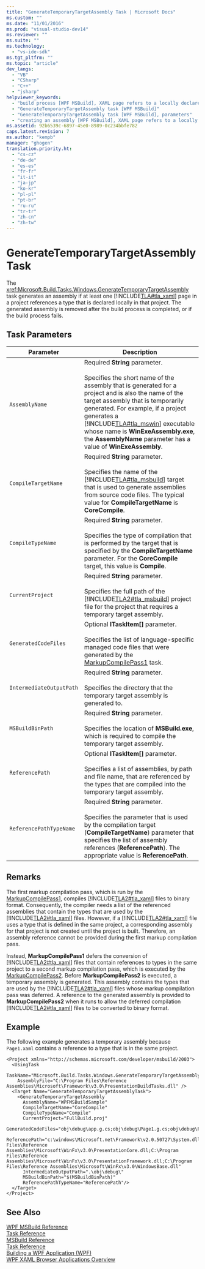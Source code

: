 ```yaml
---
title: "GenerateTemporaryTargetAssembly Task | Microsoft Docs"
ms.custom: ""
ms.date: "11/01/2016"
ms.prod: "visual-studio-dev14"
ms.reviewer: ""
ms.suite: ""
ms.technology: 
  - "vs-ide-sdk"
ms.tgt_pltfrm: ""
ms.topic: "article"
dev_langs: 
  - "VB"
  - "CSharp"
  - "C++"
  - "jsharp"
helpviewer_keywords: 
  - "build process [WPF MSBuild], XAML page refers to a locally declared type"
  - "GenerateTemporaryTargetAssembly task [WPF MSBuild]"
  - "GenerateTemporaryTargetAssembly task [WPF MSBuild], parameters"
  - "creating an assembly [WPF MSBuild], XAML page refers to a locally declared type"
ms.assetid: 92b6539c-6897-45e0-8989-0c234bbfe782
caps.latest.revision: 7
ms.author: "kempb"
manager: "ghogen"
translation.priority.ht: 
  - "cs-cz"
  - "de-de"
  - "es-es"
  - "fr-fr"
  - "it-it"
  - "ja-jp"
  - "ko-kr"
  - "pl-pl"
  - "pt-br"
  - "ru-ru"
  - "tr-tr"
  - "zh-cn"
  - "zh-tw"
---
```

# GenerateTemporaryTargetAssembly Task
The <xref:Microsoft.Build.Tasks.Windows.GenerateTemporaryTargetAssembly> task generates an assembly if at least one [!INCLUDE[TLA#tla_xaml](../msbuild/includes/tlasharptla_xaml_md.md)] page in a project references a type that is declared locally in that project. The generated assembly is removed after the build process is completed, or if the build process fails.  
  
## Task Parameters  
  
|Parameter|Description|  
|---------------|-----------------|  
|`AssemblyName`|Required **String** parameter.<br /><br /> Specifies the short name of the assembly that is generated for a project and is also the name of the target assembly that is temporarily generated. For example, if a project generates a [!INCLUDE[TLA#tla_mswin](../code-quality/includes/tlasharptla_mswin_md.md)] executable whose name is **WinExeAssembly.exe**, the **AssemblyName** parameter has a value of **WinExeAssembly**.|  
|`CompileTargetName`|Required **String** parameter.<br /><br /> Specifies the name of the [!INCLUDE[TLA#tla_msbuild](../msbuild/includes/tlasharptla_msbuild_md.md)] target that is used to generate assemblies from source code files. The typical value for **CompileTargetName** is **CoreCompile**.|  
|`CompileTypeName`|Required **String** parameter.<br /><br /> Specifies the type of compilation that is performed by the target that is specified by the **CompileTargetName** parameter. For the **CoreCompile** target, this value is **Compile**.|  
|`CurrentProject`|Required **String** parameter.<br /><br /> Specifies the full path of the [!INCLUDE[TLA2#tla_msbuild](../msbuild/includes/tla2sharptla_msbuild_md.md)] project file for the project that requires a temporary target assembly.|  
|`GeneratedCodeFiles`|Optional **ITaskItem[]** parameter.<br /><br /> Specifies the list of language-specific managed code files that were generated by the [MarkupCompilePass1](../msbuild/markupcompilepass1-task.md) task.|  
|`IntermediateOutputPath`|Required **String** parameter.<br /><br /> Specifies the directory that the temporary target assembly is generated to.|  
|`MSBuildBinPath`|Required **String** parameter.<br /><br /> Specifies the location of **MSBuild.exe**, which is required to compile the temporary target assembly.|  
|`ReferencePath`|Optional **ITaskItem[]** parameter.<br /><br /> Specifies a list of assemblies, by path and file name, that are referenced by the types that are compiled into the temporary target assembly.|  
|`ReferencePathTypeName`|Required **String** parameter.<br /><br /> Specifies the parameter that is used by the compilation target (**CompileTargetName**) parameter that specifies the list of assembly references (**ReferencePath**). The appropriate value is **ReferencePath**.|  
  
## Remarks  
 The first markup compilation pass, which is run by the [MarkupCompilePass1](../msbuild/markupcompilepass1-task.md), compiles [!INCLUDE[TLA2#tla_xaml](../msbuild/includes/tla2sharptla_xaml_md.md)] files to binary format. Consequently, the compiler needs a list of the referenced assemblies that contain the types that are used by the [!INCLUDE[TLA2#tla_xaml](../msbuild/includes/tla2sharptla_xaml_md.md)] files. However, if a [!INCLUDE[TLA2#tla_xaml](../msbuild/includes/tla2sharptla_xaml_md.md)] file uses a type that is defined in the same project, a corresponding assembly for that project is not created until the project is built. Therefore, an assembly reference cannot be provided during the first markup compilation pass.  
  
 Instead, **MarkupCompilePass1** defers the conversion of [!INCLUDE[TLA2#tla_xaml](../msbuild/includes/tla2sharptla_xaml_md.md)] files that contain references to types in the same project to a second markup compilation pass, which is executed by the [MarkupCompilePass2](../msbuild/markupcompilepass2-task.md). Before **MarkupCompilePass2** is executed, a temporary assembly is generated. This assembly contains the types that are used by the [!INCLUDE[TLA2#tla_xaml](../msbuild/includes/tla2sharptla_xaml_md.md)] files whose markup compilation pass was deferred. A reference to the generated assembly is provided to **MarkupCompilePass2** when it runs to allow the deferred compilation [!INCLUDE[TLA2#tla_xaml](../msbuild/includes/tla2sharptla_xaml_md.md)] files to be converted to binary format.  
  
## Example  
 The following example generates a temporary assembly because `Page1.xaml` contains a reference to a type that is in the same project.  
  
```  
<Project xmlns="http://schemas.microsoft.com/developer/msbuild/2003">  
  <UsingTask  
    TaskName="Microsoft.Build.Tasks.Windows.GenerateTemporaryTargetAssembly"   
    AssemblyFile="C:\Program Files\Reference Assemblies\Microsoft\Framework\v3.0\PresentationBuildTasks.dll" />  
  <Target Name="GenerateTemporaryTargetAssemblyTask">  
    <GenerateTemporaryTargetAssembly  
      AssemblyName="WPFMSBuildSample"  
      CompileTargetName="CoreCompile"  
      CompileTypeName="Compile"  
      CurrentProject="FullBuild.proj"  
      GeneratedCodeFiles="obj\debug\app.g.cs;obj\debug\Page1.g.cs;obj\debug\Page2.g.cs"  
      ReferencePath="c:\windows\Microsoft.net\Framework\v2.0.50727\System.dll;C:\Program Files\Reference Assemblies\Microsoft\WinFx\v3.0\PresentationCore.dll;C:\Program Files\Reference Assemblies\Microsoft\WinFx\v3.0\PresentationFramework.dll;C:\Program Files\Reference Assemblies\Microsoft\WinFx\v3.0\WindowsBase.dll"  
      IntermediateOutputPath=".\obj\debug\"  
      MSBuildBinPath="$(MSBuildBinPath)"  
      ReferencePathTypeName="ReferencePath"/>  
  </Target>  
</Project>  
```  
  
## See Also  
 [WPF MSBuild Reference](../msbuild/wpf-msbuild-reference.md)   
 [Task Reference](../msbuild/wpf-msbuild-task-reference.md)   
 [MSBuild Reference](../msbuild/msbuild-reference.md)   
 [Task Reference](../msbuild/msbuild-task-reference.md)   
 [Building a WPF Application (WPF)](../Topic/Building%20a%20WPF%20Application%20\(WPF\).md)   
 [WPF XAML Browser Applications Overview](../Topic/WPF%20XAML%20Browser%20Applications%20Overview.md)